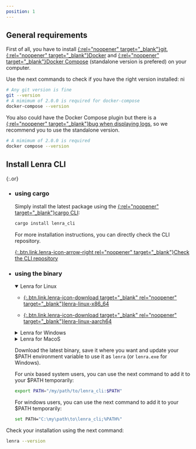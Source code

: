 ```yaml
---
position: 1
---
```


## General **requirements**

First of all, you have to install [{:rel="noopener" target="_blank"}git](https://git-scm.com/book/en/v2/Getting-Started-Installing-Git), [{:rel="noopener" target="_blank"}Docker](https://docs.docker.com/engine/install/) and [{:rel="noopener" target="_blank"}Docker Compose](https://docs.docker.com/compose/install/) (standalone version is prefered) on your computer.

Use the next commands to check if you have the right version installed:
ni
```bash
# Any git version is fine
git --version
# A mimimum of 2.0.0 is required for docker-compose
docker-compose --version
```

You also could have the Docker Compose plugin but there is a [{:rel="noopener" target="_blank"}bug when displaying logs](https://github.com/docker/compose/issues/10179), so we recommend you to use the standalone version.

```bash
# A mimimum of 2.0.0 is required
docker compose --version
```

## Install Lenra CLI

{:.or}
- ### using **cargo**
    Simply install the latest package using the [{:rel="noopener" target="_blank"}cargo CLI](https://doc.rust-lang.org/cargo/getting-started/installation.html):

    ```bash
    cargo install lenra_cli
    ```

    For more installation instructions, you can directly check the CLI repository.

    [{:.btn.link.lenra-icon-arrow-right rel="noopener" target="_blank"}Check the CLI repository](https://github.com/lenra-io/lenra_cli)
- ### using **the binary**
    <details id="download-linux" open><summary class="lenra-icon-linux">Lenra for Linux</summary>

    - [{:.btn.link.lenra-icon-download target="_blank" rel="noopener" target="_blank"}lenra-linux-x86_64](https://github.com/lenra-io/lenra_cli/releases/latest/download/lenra-linux-x86_64)

    - [{:.btn.link.lenra-icon-download target="_blank" rel="noopener" target="_blank"}lenra-linux-aarch64](https://github.com/lenra-io/lenra_cli/releases/latest/download/lenra-linux-aarch64)

    </details>
    <details id="download-windows"><summary class="lenra-icon-windows">Lenra for Windows</summary>

    - [{:.btn.link.lenra-icon-download target="_blank" rel="noopener" target="_blank"}lenra-windows-x86_64.exe](https://github.com/lenra-io/lenra_cli/releases/latest/download/lenra-windows-x86_64.exe)
    <!-- - [{:.btn.link.lenra-icon-download target="_blank" rel="noopener" target="_blank"}lenra-windows-aarch64.exe](https://github.com/lenra-io/lenra_cli/releases/latest/download/lenra-windows-aarch64.exe) -->

    </details>
    <details id="download-macos"><summary class="lenra-icon-apple">Lenra for MacoS</summary>

    - [{:.btn.link.lenra-icon-download target="_blank" rel="noopener" target="_blank"}lenra-macos-x86_64](https://github.com/lenra-io/lenra_cli/releases/latest/download/lenra-macos-x86_64)
    - [{:.btn.link.lenra-icon-download target="_blank" rel="noopener" target="_blank"}lenra-macos-aarch64](https://github.com/lenra-io/lenra_cli/releases/latest/download/lenra-macos-aarch64)

    </details>

    Download the latest binary, save it where you want and update your $PATH environment variable to use it as `lenra` (or `lenra.exe` for Windows).

    For unix based system users, you can use the next command to add it to your $PATH temporarily:

    ```bash
    export PATH="/my/path/to/lenra_cli:$PATH"
    ```

    For windows users, you can use the next command to add it to your $PATH temporarily:

    ```bash
    set PATH="C:\my\path\to\lenra_cli;%PATH%"
    ```

Check your installation using the next command:

```bash
lenra --version
```
